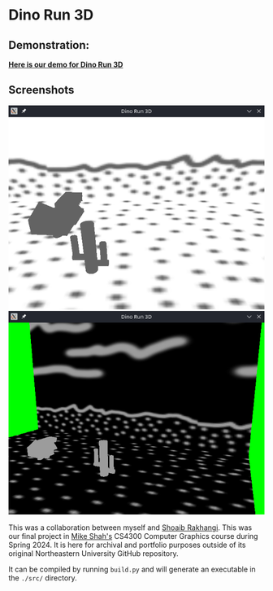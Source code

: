 # Dino Run 3D

## Demonstration:

[**Here is our demo for Dino Run 3D**](https://www.youtube.com/watch?v=pm9qnlIBK6g)

## Screenshots

<img src="./scrot1.png">
<img src="./scrot2.png">

This was a collaboration between myself and [Shoaib Rakhangi](https://github.com/sho-r1024). This was our final project in [Mike Shah's](https://github.com/MikeShah) CS4300 Computer Graphics course during Spring 2024. It is here for archival and portfolio purposes outside of its original Northeastern University GitHub repository.

It can be compiled by running ``build.py`` and will generate an executable in the ``./src/`` directory.
